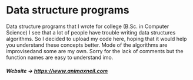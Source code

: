 # Data structure programs  
Data structure programs that I wrote for college (B.Sc. in Computer Science)
I see that a lot of people have trouble writing data structures algorithms.
So I decided to upload my code here, hoping that it would help you understand these concepts better.
Mode of the algorithms are improvisedand some are my own. Sorry for the lack of comments but the function names are easy to understand imo.

##### Website -> https://www.animaxneil.com  
